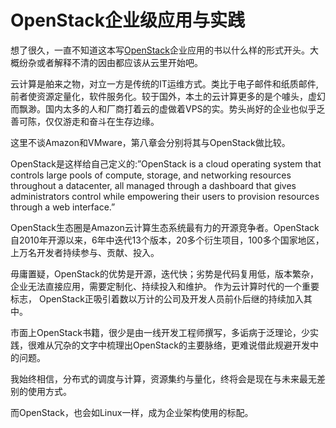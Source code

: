 OpenStack企业级应用与实践
===============

想了很久，一直不知道这本写[OpenStack](http://www.openstack.org/)企业应用的书以什么样的形式开头。大概纷杂或者解释不清的因由都应该从云里开始吧。

云计算是舶来之物，对立一方是传统的IT运维方式。类比于电子邮件和纸质邮件,前者使资源定量化，软件服务化。较于国外，本土的云计算更多的是个噱头，虚幻而飘渺。国内太多的人和厂商打着云的虚做着VPS的实。势头尚好的企业也似乎乏善可陈，仅仅游走和奋斗在生存边缘。

这里不谈Amazon和VMware，第八章会分别将其与OpenStack做比较。

OpenStack是这样给自己定义的:”OpenStack is a cloud operating system that controls large pools of compute, storage, and networking resources throughout a datacenter, all managed through a dashboard that gives administrators control while empowering their users to provision resources through a web interface.” 

OpenStack生态圈是Amazon云计算生态系统最有力的开源竞争者。OpenStack自2010年开源以来，6年中迭代13个版本，20多个衍生项目，100多个国家地区，上万名开发者持续参与、贡献、投入。

毋庸置疑，OpenStack的优势是开源，迭代快；劣势是代码复用低，版本繁杂，企业无法直接应用，需要定制化、持续投入和维护。 
作为云计算时代的一个重要标志， OpenStack正吸引着数以万计的公司及开发人员前仆后继的持续加入其中。

市面上OpenStack书籍，很少是由一线开发工程师撰写，多诟病于泛理论，少实践，很难从冗杂的文字中梳理出OpenStack的主要脉络，更难说借此规避开发中的问题。

我始终相信，分布式的调度与计算，资源集约与量化，终将会是现在与未来最无差别的使用方式。

而OpenStack，也会如Linux一样，成为企业架构使用的标配。
